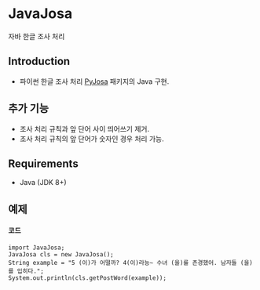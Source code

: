 # JavaJosa
자바 한글 조사 처리

## Introduction
- 파이썬 한글 조사 처리 [PyJosa](https://github.com/myevan/pyjosa) 패키지의 Java 구현.

## 추가 기능
- 조사 처리 규칙과 앞 단어 사이 띄어쓰기 제거.
- 조사 처리 규칙의 앞 단어가 숫자인 경우 처리 가능.

## Requirements
- Java (JDK 8+)

## 예제
#### 코드

	import JavaJosa;
	JavaJosa cls = new JavaJosa();
	String example = "5 (이)가 어떨까? 4(이)라능~ 수녀 (을)를 존경했어. 남자들 (을)를 입히다.";
	System.out.println(cls.getPostWord(example));